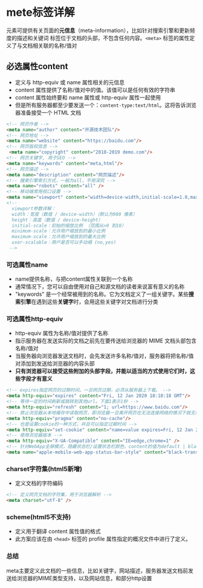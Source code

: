 # mete标签详解

元素可提供有关页面的**元信息**（meta-information），比如针对搜索引擎和更新频度的描述和关键词
标签位于文档的头部，不包含任何内容。`<meta>` 标签的属性定义了与文档相关联的名称/值对

## 必选属性content

- 定义与 http-equiv 或 name 属性相关的元信息
- content 属性提供了名称/值对中的值。该值可以是任何有效的字符串
- content 属性始终要和 name 属性或 http-equiv 属性一起使用
- 但是所有服务器都至少要发送一个：`content-type:text/html`。这将告诉浏览器准备接受一个 HTML 文档

```html {6}
<!-- 网页作者 -->
<meta name="author" content="开源技术团队"/>
<!-- 网页地址 -->
<meta name="website" content="https://baidu.com"/>
<!-- 网页版权信息 -->
 <meta name="copyright" content="2018-2019 demo.com"/>
<!-- 网页关键字, 用于SEO -->
<meta name="keywords" content="meta,html"/>
<!-- 网页描述 -->
<meta name="description" content="网页描述"/>
<!-- 搜索引擎索引方式，一般为all，不用深究 -->
<meta name="robots" content="all" />
<!-- 移动端常用视口设置 -->
<meta name="viewport" content="width=device-width,initial-scale=1.0,maximum-scale=1.0, user-scalable=no"/>
<!-- 
  viewport参数详解：
  width：宽度（数值 / device-width）（默认为980 像素）
  height：高度（数值 / device-height）
  initial-scale：初始的缩放比例 （范围从>0 到10）
  minimum-scale：允许用户缩放到的最小比例
  maximum-scale：允许用户缩放到的最大比例
  user-scalable：用户是否可以手动缩 (no,yes)
 -->
```

### 可选属性name

- name提供名称，与把content属性关联到一个名称
- 通常情况下，您可以自由使用对自己和源文档的读者来说富有意义的名称
- "keywords" 是一个经常被用到的名称。它为文档定义了一组关键字。某些**搜索引擎**在遇到这些**关键字**时，会用这些关键字对文档进行分类

### 可选属性http-equiv

- http-equiv 属性为名称/值对提供了名称
- 指示服务器在发送实际的文档之前先在要传送给浏览器的 MIME 文档头部包含名称/值对
- 当服务器向浏览器发送文档时，会先发送许多名称/值对，服务器将把名称/值对添加到发送给浏览器的内容头部
- **只有浏览器可以接受这些附加的头部字段，并能以适当的方式使用它们时，这些字段才有意义**

```html http-equiv
<!-- expires指定网页的过期时间。一旦网页过期，必须从服务器上下载。 -->
<meta http-equiv="expires" content="Fri, 12 Jan 2020 18:18:18 GMT"/>
<!-- 等待一定的时间刷新或跳转到其他url。下面1表示1秒 -->
<meta http-equiv="refresh" content="1; url=https://www.baidu.com"/>
<!-- 禁止浏览器从本地缓存中读取网页，即浏览器一旦离开网页在无法连接网络的情况下就无法访问到页面。 -->
<meta http-equiv="pragma" content="no-cache"/>
<!-- 也是设置cookie的一种方式，并且可以指定过期时间 -->
<meta http-equiv="set-cookie" content="name=value expires=Fri, 12 Jan 2001 18:18:18 GMT,path=/"/>
<!-- 使用浏览器版本 -->
<meta http-equiv="X-UA-Compatible" content="IE=edge,chrome=1" />
<!-- 针对WebApp全屏模式，隐藏状态栏/设置状态栏颜色，content的值为default | black | black-translucent（半透明） -->
<meta name="apple-mobile-web-app-status-bar-style" content="black-translucent" />
```

### charset字符集(html5新增)

- 定义文档的字符编码

```html charset字符集
<!-- 定义网页文档的字符集，用于浏览器解析 -->
<meta charset="utf-8" />
```

### scheme(html5不支持)

- 定义用于翻译 content 属性值的格式
- 此方案应该在由 `<head>` 标签的 profile 属性指定的概况文件中进行了定义。

### 总结

meta主要定义此文档的一些信息，比如关键字，网站描述，服务器发送文档前发送给浏览器的MIME类型支持，以及网站信息，和部分http设置

<Vssue title="HTML issue" />